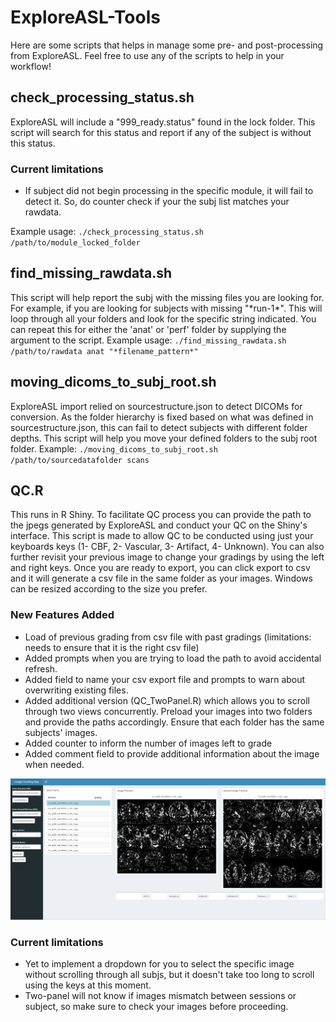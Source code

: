 # ExploreASL-Tools

Here are some scripts that helps in manage some pre- and post-processing from ExploreASL.
Feel free to use any of the scripts to help in your workflow!

## check_processing_status.sh
ExploreASL will include a "999_ready.status" found in the lock folder. This script will search for this status and report if any of the subject is without this status.
### Current limitations
* If subject did not begin processing in the specific module, it will fail to detect it. So, do counter check if your the subj list matches your rawdata.

Example usage: ```./check_processing_status.sh /path/to/module_locked_folder```

## find_missing_rawdata.sh
This script will help report the subj with the missing files you are looking for. For example, if you are looking for subjects with missing "\*run-1\*". This will loop through all your folders and look for the specific string indicated. You can repeat this for either the 'anat' or 'perf' folder by supplying the argument to the script. 
Example usage: ```./find_missing_rawdata.sh /path/to/rawdata anat "*filename_pattern*"```

## moving_dicoms_to_subj_root.sh
ExploreASL import relied on sourcestructure.json to detect DICOMs for conversion. As the folder hierarchy is fixed based on what was defined in sourcestructure.json, this can fail to detect subjects with different folder depths. This script will help you move your defined folders to the subj root folder.
Example: ```./moving_dicoms_to_subj_root.sh /path/to/sourcedatafolder scans```

## QC.R
This runs in R Shiny. To facilitate QC process you can provide the path to the jpegs generated by ExploreASL and conduct your QC on the Shiny's interface. This script is made to allow QC to be conducted using just your keyboards keys (1- CBF, 2- Vascular, 3- Artifact, 4- Unknown). You can also further revisit your previous image to change your gradings by using the left and right keys. Once you are ready to export, you can click export to csv and it will generate a csv file in the same folder as your images. Windows can be resized according to the size you prefer.

### New Features Added
- Load of previous grading from csv file with past gradings (limitations: needs to ensure that it is the right csv file)
- Added prompts when you are trying to load the path to avoid accidental refresh.
- Added field to name your csv export file and prompts to warn about overwriting existing files.
- Added additional version (QC_TwoPanel.R) which allows you to scroll through two views concurrently. Preload your images into two folders and provide the paths accordingly. Ensure that each folder has the same subjects' images. 
- Added counter to inform the number of images left to grade
- Added comment field to provide additional information about the image when needed. 

![Alt Text](Images/two_panel.jpeg)

### Current limitations
* Yet to implement a dropdown for you to select the specific image without scrolling through all subjs, but it doesn't take too long to scroll using the keys at this moment.
* Two-panel will not know if images mismatch between sessions or subject, so make sure to check your images before proceeding.
